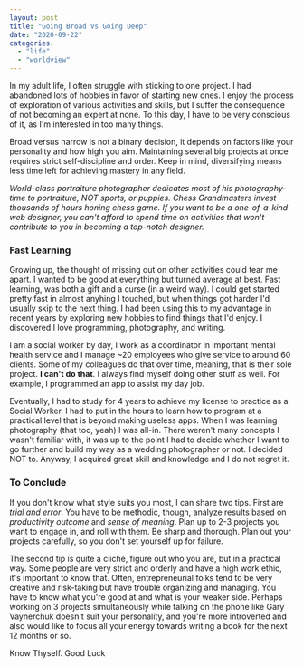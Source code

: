 ```yaml
---
layout: post
title: "Going Broad Vs Going Deep"
date: "2020-09-22"
categories: 
  - "life"
  - "worldview"
---
```


In my adult life, I often struggle with sticking to one project. I had abandoned lots of hobbies in favor of starting new ones. I enjoy the process of exploration of various activities and skills, but I suffer the consequence of not becoming an expert at none. To this day, I have to be very conscious of it, as I'm interested in too many things.

Broad versus narrow is not a binary decision, it depends on factors like your personality and how high you aim. Maintaining several big projects at once requires strict self-discipline and order. Keep in mind, diversifying means less time left for achieving mastery in any field.

_World-class portraiture photographer dedicates most of his photography-time to portraiture, NOT sports, or puppies. Chess Grandmasters invest thousands of hours honing chess game. If you want to be a one-of-a-kind web designer, you can't afford to spend time on activities that won't contribute to you in becoming a top-notch designer._

### Fast Learning

Growing up, the thought of missing out on other activities could tear me apart. I wanted to be good at everything but turned average at best. Fast learning, was both a gift and a curse (in a weird way). I could get started pretty fast in almost anyhing I touched, but when things got harder I'd usually skip to the next thing. I had been using this to my advantage in recent years by exploring new hobbies to find things that I'd enjoy. I discovered I love programming, photography, and writing.

I am a social worker by day, I work as a coordinator in important mental health service and I manage ~20 employees who give service to around 60 clients. Some of my colleagues do that over time, meaning, that is their sole project. **I can't do that**. I always find myself doing other stuff as well. For example, I programmed an app to assist my day job.

Eventually, I had to study for 4 years to achieve my license to practice as a Social Worker. I had to put in the hours to learn how to program at a practical level that is beyond making useless apps. When I was learning photography (that too, yeah) I was all-in. There weren't many concepts I wasn't familiar with, it was up to the point I had to decide whether I want to go further and build my way as a wedding photographer or not. I decided NOT to. Anyway, I acquired great skill and knowledge and I do not regret it.

### To Conclude

If you don't know what style suits you most, I can share two tips. First are _trial and error_. You have to be methodic, though, analyze results based on _productivity outcome_ and _sense of meaning_. Plan up to 2-3 projects you want to engage in, and roll with them. Be sharp and thorough. Plan out your projects carefully, so you don't set yourself up for failure.

The second tip is quite a cliché, figure out who you are, but in a practical way. Some people are very strict and orderly and have a high work ethic, it's important to know that. Often, entrepreneurial folks tend to be very creative and risk-taking but have trouble organizing and managing. You have to know what you're good at and what is your weaker side. Perhaps working on 3 projects simultaneously while talking on the phone like Gary Vaynerchuk doesn't suit your personality, and you're more introverted and also would like to focus all your energy towards writing a book for the next 12 months or so.

Know Thyself. Good Luck
